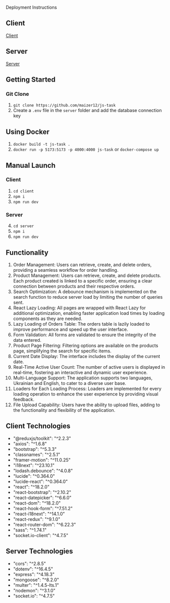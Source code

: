 Deployment Instructions

## Client

[Client](https://js-task-tau.vercel.app/)

## Server

[Server](https://js-task-fpix.onrender.com)

## Getting Started

### Git Clone

1. `git clone https://github.com/maizer12/js-task`
2. Create a `.env` file in the `server` folder and add the database connection key

## Using Docker

1. `docker build -t js-task .`
2. `docker run -p 5173:5173 -p 4000:4000 js-task` or `docker-compose up`

## Manual Launch

### Client

1. `cd client`
2. `npm i`
3. `npm run dev`

### Server

4. `cd server`
5. `npm i`
6. `npm run dev`

## Functionality

1. Order Management: Users can retrieve, create, and delete orders, providing a seamless workflow for order handling.
2. Product Management: Users can retrieve, create, and delete products. Each product created is linked to a specific order, ensuring a clear connection between products and their respective orders.
3. Search Optimization: A debounce mechanism is implemented on the search function to reduce server load by limiting the number of queries sent.
4. React Lazy Loading: All pages are wrapped with React Lazy for additional optimization, enabling faster application load times by loading components as they are needed.
5. Lazy Loading of Orders Table: The orders table is lazily loaded to improve performance and speed up the user interface.
6. Form Validation: All forms are validated to ensure the integrity of the data entered.
7. Product Page Filtering: Filtering options are available on the products page, simplifying the search for specific items.
8. Current Date Display: The interface includes the display of the current date.
9. Real-Time Active User Count: The number of active users is displayed in real-time, fostering an interactive and dynamic user experience.
10. Multi-Language Support: The application supports two languages, Ukrainian and English, to cater to a diverse user base.
11. Loaders for Each Loading Process: Loaders are implemented for every loading operation to enhance the user experience by providing visual feedback.
12. File Upload Capability: Users have the ability to upload files, adding to the functionality and flexibility of the application.

## Client Technologies

- "@reduxjs/toolkit": "^2.2.3"
- "axios": "^1.6.8"
- "bootstrap": "^5.3.3"
- "classnames": "^2.5.1"
- "framer-motion": "^11.0.25"
- "i18next": "^23.10.1"
- "lodash.debounce": "^4.0.8"
- "lucide": "^0.364.0"
- "lucide-react": "^0.364.0"
- "react": "^18.2.0"
- "react-bootstrap": "^2.10.2"
- "react-datepicker": "^6.6.0"
- "react-dom": "^18.2.0"
- "react-hook-form": "^7.51.2"
- "react-i18next": "^14.1.0"
- "react-redux": "^9.1.0"
- "react-router-dom": "^6.22.3"
- "sass": "^1.74.1"
- "socket.io-client": "^4.7.5"

## Server Technologies

- "cors": "^2.8.5"
- "dotenv": "^16.4.5"
- "express": "^4.18.3"
- "mongoose": "^8.2.0"
- "multer": "^1.4.5-lts.1"
- "nodemon": "^3.1.0"
- "socket.io": "^4.7.5"
